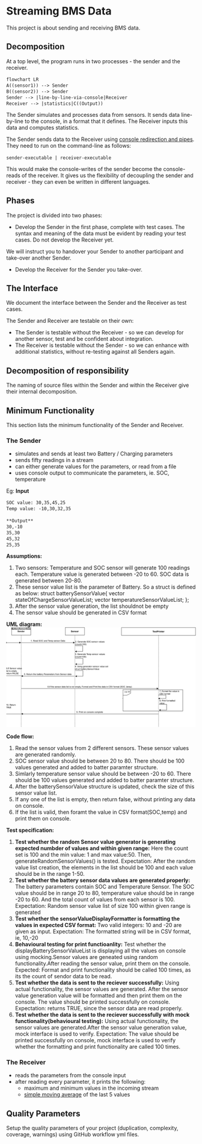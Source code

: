 # Streaming BMS Data

This project is about sending and receiving BMS data.

## Decomposition

At a top level, the program runs in two processes - the sender and the receiver.

```mermaid
flowchart LR
A((sensor1)) --> Sender
B((sensor2)) --> Sender
Sender --> |line-by-line-via-console|Receiver
Receiver --> |statistics|C((Output))
```

The Sender simulates and processes data from sensors. It sends data line-by-line to the console, in a format that it defines.
The Receiver inputs this data and computes statistics.

The Sender sends data to the Receiver using [console redirection and pipes](https://ss64.com/nt/syntax-redirection.html).
They need to run on the command-line as follows:

`sender-executable | receiver-executable`

This would make the console-writes of the sender
become the console-reads of the receiver.
It gives us the flexibility of decoupling the sender and receiver -
they can even be written in different languages.

## Phases

The project is divided into two phases:

- Develop the Sender in the first phase, complete with test cases. The syntax and meaning of the data must be evident by reading your test cases.
Do not develop the Receiver yet.

We will instruct you to handover your Sender to another participant and take-over another Sender.

- Develop the Receiver for the Sender you take-over.

## The Interface

We document the interface between the Sender and the Receiver as test cases.

The Sender and Receiver are testable on their own:

- The Sender is testable without the Receiver - so we can develop
for another sensor, test and be confident about integration.
- The Receiver is testable without the Sender - so we can enhance with additional statistics,
without re-testing against all Senders again.

## Decomposition of responsibility

The naming of source files within the Sender and within the Receiver
give their internal decomposition.

## Minimum Functionality

This section lists the minimum functionality of the Sender and Receiver.

### The Sender

- simulates and sends at least two Battery / Charging parameters
- sends fifty readings in a stream
- can either generate values for the parameters, or read from a file
- uses console output to communicate the parameters, ie. SOC, temperature

Eg: **Input**

    SOC value: 30,35,45,25
    Temp value: -10,30,32,35
    
    **Output**
    30,-10
    35,30
    45,32
    25,35
    

**Assumptions:**
1. Two sensors: Temperature and SOC sensor will generate 100 readings each. Temperature value is generated between -20 to 60. SOC data is generated between 20-80.
2. These sensor value list is the parameter of Battery. So a struct is defined as below:
    struct batterySensorValue{
    vector<unsigned int> stateOfChargeSensorValueList;
    vector<signed int> temperatureSensorValueList;
    };
 3. After the sensor value generation, the list shouldnot be empty
 4. The sensor value should be generated in CSV format
    
**UML diagram:**
![UMLdiagram](uml_diagram.png)
    
**Code flow:**
1. Read the sensor values from 2 different sensors. These sensor values are generated randomly.
2. SOC sensor value should be between 20 to 80. There should be 100 values generated and added to batter paramter structure.
3. Simlarly temperature sensor value should be between -20 to 60. There should be 100 values generated and added to batter paramter structure.
4. After the batterySensorValue structure is updated, check the size of this sensor value list.
5. If any one of the list is empty, then return false, without printing any data on console.
6. If the list is valid, then foramt the value in CSV format(SOC,temp) and print them on console.
    
 **Test specification:**
  1. **Test whether the random Sensor value generator is generating expected numbder of values and within given range:**
     Here the count set is 100 and the min value: 1 and max value:50. Then, generateRandomSensorValues() is tested.
     Expectation: After the random value list creation, the elements in the list should be 100 and each value should be in the range 1-50.
  2. **Test whether the battery sensor data values are generated properly:** 
     The battery parameters contain SOC and Temperature Sensor. The SOC value should be in range 20 to 80, temperature value should be in range -20 to 60. And the total count of values from each sensor is 100.
     Expectation: Random sensor value list of size 100 within given range is generated
  3. **Test whether the sensorValueDisplayFormatter is formatting the values in expected CSV format:** 
     Two valid integers: 10 and -20 are given as input.
     Expectation: The formatted string will be in CSV format, ie, 10,-20
  4. **Behavioural testing for print functioanlity:**
     Test whether the displayBatterySensorValueList is displaying all the values on console using mocking.Sensor values are geneated using random functionality.After reading the sensor value, print them on the console.
     Expected: Format and print functionality should be called 100 times, as its the count of sendor data to be read.
  5. **Test whether the data is sent to the reciever successfully:**
     Using actual functionality, the sensor values are generated. After the sensor value generation value will be formatted and then print them on the console. The value should be printed successfully on console.
     Expectation: returns TRUE, since the sensor data are read properly.
  6. **Test whether the data is sent to the reciever successfully with mock functionality(behavioural testing):**
     Using actual functionality, the sensor values are generated.After the sensor value generation value, mock interface is used to verify.
    Expectation: The value should be printed successfully on console, mock interface is used to verify whether the formatting and print functionality are called 100 times.
    
### The Receiver

- reads the parameters from the console input
- after reading every parameter, it prints the following:
    - maximum and minimum values in the incoming stream
    - [simple moving average](https://www.investopedia.com/terms/s/sma.asp) of the last 5 values

## Quality Parameters

Setup the quality parameters of your project (duplication, complexity, coverage, warnings) using GitHub workflow yml files.

